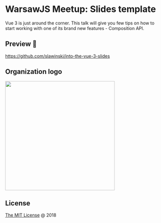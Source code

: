 # WarsawJS Meetup: Slides template

Vue 3 is just around the corner. This talk will give you few tips on how to start working with one of its brand new features - Composition API.

## Preview 🚀

<https://github.com/slawinski/into-the-vue-3-slides>

## Organization logo

<img src="./vendors/shower-warsawjs/images/logo.svg" width="350"/>

## License

[The MIT License](http://en.wikipedia.org/wiki/MIT_License) @ 2018
